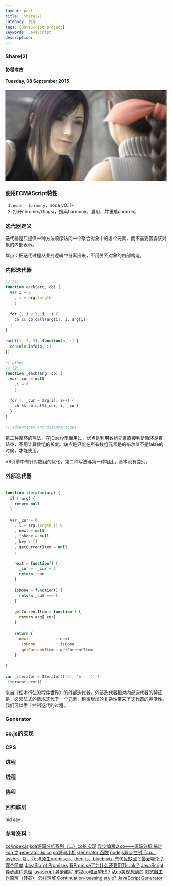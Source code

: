 ```yaml
---
layout: post
title:  Share(2)
category: 资源
tags: [JavaScript project]
keywords: JavaScript 
description: 
---
```


### Share(2) 

#### 协程考古

#### Tuesday, 08 September 2015

![最终幻想](/../../assets/img/resource/2015/df.jpg)

### 使用ECMAScript特性

1. `node --harmony`，node v0.11+
2. 打开chrome://flags/，搜索harmony，启用，并重启chrome。

### 迭代器定义
迭代器是只提供一种方法顺序访问一个聚合对象中的各个元素，而不需要暴露该对象的内部表示。

优点：把迭代过程从业务逻辑中分离出来，不用关系对象的内部构造。

### 内部迭代器

````javascript
// (1)
function each(arg, cb) {
  var i = 0
    , l = arg.length
    ;
    
  for (; i < l; i ++) {
    cb && cb.call(arg[i], i, arg[i])
  }
}

each([1, 2, 3], function(o, i) {
  console.info(o, i)
})

// other
// (2)
function _each(arg ,cb) {
  var _cur = null
    ,i = 0
    ;
    
  for (; _cur = arg[i]; i++) {
    cb && cb.call(_cur, i, _cur)
  }
}

// advantages and disadvantages

````

第二种循环的写法，在jQuery里面用过，优点是利用数组元素直接判断循环是否结束，不用计算数组的长度。缺点是只能在所有数组元素是的布尔值不是false的时候，才能使用。

V8引擎中有针对数组的优化，第二种写法与第一种相比，基本没有差别。

### 外部迭代器

````javascript

function iterator(arg) {
  if (!arg) {
    return null
  }
  
  var _cur = 0
    , l = arg.length || 0
    , next = null
    , isDone = null
    , key = []
    , getCurrentItem = null
    ;
    
    next = function() {
      _cur =  _cur + 1
      return _cur
    }
    
    isDone = function() {
      return _cul === l
    }
    
    getCurrentItem = function() {
      return arg[_cur]
    }
    
    return {
      next            : next
      ,isDone         : isDone
      ,getCurrentItem : getCurrentItem
    }
    
}

var _iterator = Iterator(['a', 'b', 'c'])
_iterarot.next()

````

来自《松本行弘的程序世界》的外部迭代器。外部迭代器相对内部迭代器的特征是，必须显式的请求迭代下一个元素，稍微增加的复杂性带来了迭代器的灵活性，我们可以手工控制迭代的过程。

### Generator

### co.js的实现

### CPS

### 进程

### 线程

### 协程

### 回归底层


hid say：


### 参考资料：
[co/index.js](https://github.com/tj/co/blob/master/index.js)
[koa源码分析系列（二）co的实现](http://purplebamboo.github.io/2014/05/24/koa-source-analytics-2/)
[异步编程之co——源码分析 ](http://yikaj.gitcafe.io/2015/05/12/%E5%BC%82%E6%AD%A5%E7%BC%96%E7%A8%8B%E4%B9%8Bco%E2%80%94%E2%80%94%E6%BA%90%E7%A0%81%E5%88%86%E6%9E%90/)
[搞定 koa 之generator 与 co](http://boke.io/gao-ding-koa-zhi-generator-yu-co/)
[co源码小析](http://jser.me/2015/05/29/co%E6%BA%90%E7%A0%81%E5%B0%8F%E6%9E%90.html)
[Generator 函数](http://es6.ruanyifeng.com/#docs/generator)
[nodejs异步控制「co、async、Q 、『es6原生promise』、then.js、bluebird」有何优缺点？最爱哪个？哪个简单](http://www.zhihu.com/question/25413141)
[JavaScript Promises](http://www.html5rocks.com/en/tutorials/es6/promises/#toc-parallelism-sequencing)
[有Promise了为什么还要用Thunk？](https://github.com/thunks/thunks/issues/1)
[JavaScript异步编程原理](http://div.io/topic/762)
[javascript 异步编程](http://www.cnblogs.com/rubylouvre/archive/2011/03/14/1982699.html)
[审视co和展望ES7](http://www.html-js.com/article/2424)
[从co实现想到的](http://www.helix.name/cong-coshi-xian-xiang-dao-de/)
[浏览器工作原理（转载）](http://www.helix.name/wei-ming-ming-4/)
[怎样理解 Continuation-passing style?](http://www.zhihu.com/question/20259086)
[JavaScript Generator](http://pij.robinqu.me/JavaScript_Core/Functional_JavaScript/JavaScript_Generator.html)
